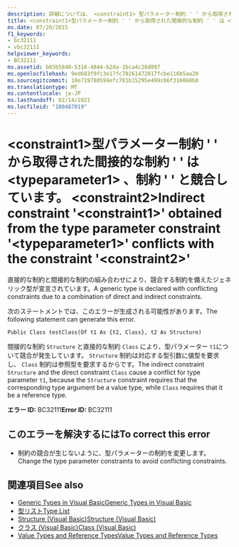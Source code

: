 ```yaml
---
description: 詳細については、 <constraint1> 型パラメーター制約 ' ' から取得された間接的な制約 ' ' が <typeparameter1> 制約 ' ' と競合しています。 <constraint2>
title: <constraint1>型パラメーター制約 ' ' から取得された間接的な制約 ' ' は <typeparameter1> 、制約 ' ' と競合しています。 <constraint2>
ms.date: 07/20/2015
f1_keywords:
- bc32111
- vbc32111
helpviewer_keywords:
- BC32111
ms.assetid: b03b5840-5318-4844-b2da-1bca4c28d097
ms.openlocfilehash: 9ed683f9fc3e17fc70261472817fcbe116b5aa20
ms.sourcegitcommit: 10e719780594efc781b15295e499c66f316068b8
ms.translationtype: MT
ms.contentlocale: ja-JP
ms.lasthandoff: 02/14/2021
ms.locfileid: "100487019"
---
```

# <a name="indirect-constraint-constraint1-obtained-from-the-type-parameter-constraint-typeparameter1-conflicts-with-the-constraint-constraint2"></a><span data-ttu-id="69235-103">\<constraint1>型パラメーター制約 ' ' から取得された間接的な制約 ' ' は \<typeparameter1> 、制約 ' ' と競合しています。 \<constraint2></span><span class="sxs-lookup"><span data-stu-id="69235-103">Indirect constraint '\<constraint1>' obtained from the type parameter constraint '\<typeparameter1>' conflicts with the constraint '\<constraint2>'</span></span>

<span data-ttu-id="69235-104">直接的な制約と間接的な制約の組み合わせにより、競合する制約を備えたジェネリック型が宣言されています。</span><span class="sxs-lookup"><span data-stu-id="69235-104">A generic type is declared with conflicting constraints due to a combination of direct and indirect constraints.</span></span>  
  
 <span data-ttu-id="69235-105">次のステートメントでは、このエラーが生成される可能性があります。</span><span class="sxs-lookup"><span data-stu-id="69235-105">The following statement can generate this error.</span></span>  
  
 `Public Class testClass(Of t1 As {t2, Class}, t2 As Structure)`  
  
 <span data-ttu-id="69235-106">間接的な制約 `Structure` と直接的な制約 `Class` により、型パラメーター `t1`について競合が発生しています。 `Structure` 制約は対応する型引数に値型を要求し、 `Class` 制約は参照型を要求するからです。</span><span class="sxs-lookup"><span data-stu-id="69235-106">The indirect constraint `Structure` and the direct constraint `Class` cause a conflict for type parameter `t1`, because the `Structure` constraint requires that the corresponding type argument be a value type, while `Class` requires that it be a reference type.</span></span>  
  
 <span data-ttu-id="69235-107">**エラー ID:** BC32111</span><span class="sxs-lookup"><span data-stu-id="69235-107">**Error ID:** BC32111</span></span>  
  
## <a name="to-correct-this-error"></a><span data-ttu-id="69235-108">このエラーを解決するには</span><span class="sxs-lookup"><span data-stu-id="69235-108">To correct this error</span></span>  
  
- <span data-ttu-id="69235-109">制約の競合が生じないように、型パラメーターの制約を変更します。</span><span class="sxs-lookup"><span data-stu-id="69235-109">Change the type parameter constraints to avoid conflicting constraints.</span></span>  
  
## <a name="see-also"></a><span data-ttu-id="69235-110">関連項目</span><span class="sxs-lookup"><span data-stu-id="69235-110">See also</span></span>

- [<span data-ttu-id="69235-111">Generic Types in Visual Basic</span><span class="sxs-lookup"><span data-stu-id="69235-111">Generic Types in Visual Basic</span></span>](../programming-guide/language-features/data-types/generic-types.md)
- [<span data-ttu-id="69235-112">型リスト</span><span class="sxs-lookup"><span data-stu-id="69235-112">Type List</span></span>](../language-reference/statements/type-list.md)
- [<span data-ttu-id="69235-113">Structure (Visual Basic)</span><span class="sxs-lookup"><span data-stu-id="69235-113">Structure (Visual Basic)</span></span>](../language-reference/statements/structure-statement.md)
- [<span data-ttu-id="69235-114">クラス (Visual Basic)</span><span class="sxs-lookup"><span data-stu-id="69235-114">Class (Visual Basic)</span></span>](../language-reference/statements/class-statement.md)
- [<span data-ttu-id="69235-115">Value Types and Reference Types</span><span class="sxs-lookup"><span data-stu-id="69235-115">Value Types and Reference Types</span></span>](../programming-guide/language-features/data-types/value-types-and-reference-types.md)
